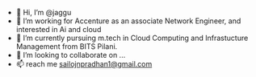 - 👋 Hi, I’m @jaggu
- 👀 I’m working for Accenture as an associate Network Engineer, and interested in Ai and cloud 
- 🌱 I’m currently pursuing m.tech in Cloud Computing and Infrastucture Management from BITS Pilani.
- 💞 I’m looking to collaborate on ...
- 📫 reach me sailojnpradhan1@gmail.com

<!---
jaggu/jaggu is a ✨ special ✨ repository because its `README.md` (this file) appears on your GitHub profile.
You can click the Preview link to take a look at your changes.
--->
